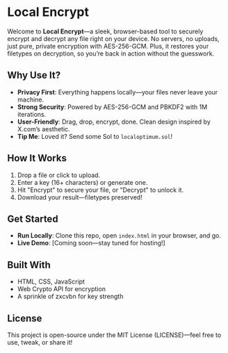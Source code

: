 # Local Encrypt

Welcome to **Local Encrypt**—a sleek, browser-based tool to securely encrypt and decrypt any file right on your device. No servers, no uploads, just pure, private encryption with AES-256-GCM. Plus, it restores your filetypes on decryption, so you’re back in action without the guesswork.

## Why Use It?
- **Privacy First**: Everything happens locally—your files never leave your machine.
- **Strong Security**: Powered by AES-256-GCM and PBKDF2 with 1M iterations.
- **User-Friendly**: Drag, drop, encrypt, done. Clean design inspired by X.com’s aesthetic.
- **Tip Me**: Loved it? Send some Sol to `localoptimum.sol`!

## How It Works
1. Drop a file or click to upload.
2. Enter a key (16+ characters) or generate one.
3. Hit "Encrypt" to secure your file, or "Decrypt" to unlock it.
4. Download your result—filetypes preserved!

## Get Started
- **Run Locally**: Clone this repo, open `index.html` in your browser, and go.
- **Live Demo**: [Coming soon—stay tuned for hosting!]

## Built With
- HTML, CSS, JavaScript
- Web Crypto API for encryption
- A sprinkle of zxcvbn for key strength

## License
This project is open-source under the MIT License (LICENSE)—feel free to use, tweak, or share it!